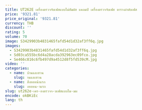 ```yaml
---
title: UT262E เครื่องตรวจจับเฟสแบบไม่สัมผัส แคลมป์ เครื่องตรวจจับเฟส ตารางลําดับเฟส
price: '9321.81'
price_original: '9321.81'
currency: THB
discount: ''
rating: 5
volume: 70
image: S3429903b4831465fafd54d1d32af3ff6q.jpg
images:
  - S3429903b4831465fafd54d1d32af3ff6q.jpg
  - Sd03ca555bc6d4a28acda392963ec09fco.jpg
  - Se466c816c6fb497d9a4512d8f5fd539cM.jpg
video: ''
categories:
  - name: บ้านและสวน
    slug: านและสวน
  - name: สิ่งทอหน้าแรก
    slug: งทอหน-าแรก
slug: ut262e-เคร-องตรวจจ-บเฟสแบบไม-มผ
encode: okBKiEc
lang: th
---
```

  